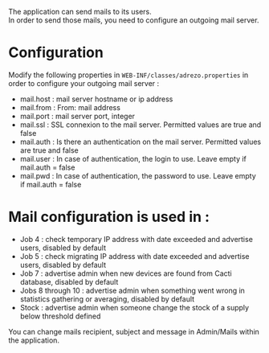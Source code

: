 The application can send mails to its users.  
In order to send those mails, you need to configure an outgoing mail server.

# Configuration

Modify the following properties in `WEB-INF/classes/adrezo.properties` in order to configure your outgoing mail server :
- mail.host : mail server hostname or ip address
- mail.from : From: mail address
- mail.port : mail server port, integer
- mail.ssl : SSL connexion to the mail server. Permitted values are true and false
- mail.auth : Is there an authentication on the mail server. Permitted values are true and false
- mail.user : In case of authentication, the login to use. Leave empty if mail.auth = false
- mail.pwd : In case of authentication, the password to use. Leave empty if mail.auth = false

# Mail configuration is used in :

- Job 4 : check temporary IP address with date exceeded and advertise users, disabled by default
- Job 5 : check migrating IP address with date exceeded and advertise users, disabled by default
- Job 7 : advertise admin when new devices are found from Cacti database, disabled by default
- Jobs 8 through 10 : advertise admin when something went wrong in statistics gathering or averaging, disabled by default
- Stock : advertise admin when someone change the stock of a supply below threshold defined

You can change mails recipient, subject and message in Admin/Mails within the application.
